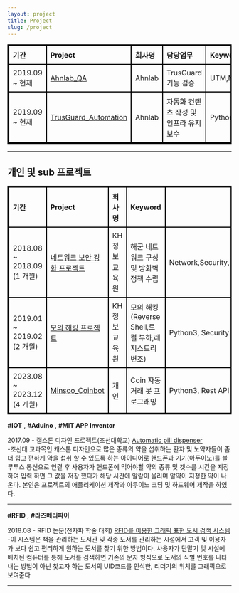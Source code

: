 ```yaml
---
layout: project
title: Project
slug: /project
---
```


<html lang="en">
<head>
<meta charset="UTF-8">
<meta name="viewport" content="width=device-width, initial-scale=1.0">
<title>표 만들기</title>
<style>
    table {
        border-collapse: collapse;
        width: 100%;
        border: 2px solid black; /* 표 전체의 테두리 */
    }
    th, td {
        border: 2px solid black; /* 각 셀의 테두리 */
        padding: 8px;
        text-align: left; /* 셀의 텍스트 우측 정렬 */
    }
</style>
</head>
<table>
  <tr>
    <th>기간</th>
    <th>Project</th>
    <th>회사명</th>
    <th>담당업무</th>
    <th>Keyword</th>
  </tr>
  <tr>
    <td>2019.09 ~ 현재 </td>
    <td><a href="https://minzlim.github.io/Minsoo_port/2020/02/04/Ahnlab_QA">Ahnlab_QA</a></td>
    <td>Ahnlab</td>
    <td>TrusGuard 기능 검증</td>
    <td>UTM,Network,System,Automation</td>
  </tr>
  <tr>
    <td>2019.09 ~ 현재</td>
    <td><a href="https://minzlim.github.io/Minsoo_port/2020/02/04/Automation">TrusGuard_Automation</a></td>
    <td>Ahnlab</td>
    <td>자동화 컨텐츠 작성 및 인프라 유지보수</td>  
    <td>Python3, CICD, Docker</td>
  </tr>
</table>
</html>

---

## 개인 및 sub 프로젝트 

<html lang="en">
<head>
<meta charset="UTF-8">
<meta name="viewport" content="width=device-width, initial-scale=1.0">
<title>표 만들기</title>
<style>
    table {
        border-collapse: collapse;
        width: 100%;
        border: 2px solid black; /* 표 전체의 테두리 */
    }
    th, td {
        border: 2px solid black; /* 각 셀의 테두리 */
        padding: 8px;
        text-align: left; /* 셀의 텍스트 우측 정렬 */
    }
</style>
</head>
<table>
  <tr>
    <th>기간</th>
    <th>Project</th>
    <th>회사명</th>
    <th>Keyword</th>
  </tr>
  <tr>
    <td>2018.08 ~ 2018.09 (1 개월) </td>
    <td><a href="https://1drv.ms/b/s!Aj3nsRarR3twnCi8Z0bIwBMkItQ-?e=HZZlin">네트워크 보안 강화 프로젝트</a></td>
    <td>KH 정보교육원</td>
    <td>해군 네트워크 구성 및 방화벽 정책 수립</td>
    <td>Network,Security,</td>
  </tr>
  <tr>
    <td>2019.01 ~ 2019.02 (2 개월)</td>
    <td><a href="https://onedrive.live.com/view.aspx?resid=707B47AB16B1E73D%216578&authkey=!AEd0Hhp-JBWUM8s">모의 해킹 프로젝트</a></td>
    <td>KH 정보교육원</td>
    <td>모의 해킹(Reverse Shell,로컬 부하,레지스트리 변조) </td>  
    <td>Python3, Security</td>
  </tr>
  <tr>
    <td>2023.08 ~ 2023.12 (4 개월)</td>
    <td><a href="https://github.com/MinZLIM/minsoo_coinbot">Minsoo_Coinbot</a></td>
    <td>개인</td>
    <td>Coin 자동 거래 봇 프로그래밍</td>  
    <td>Python3, Rest API</td>
  </tr>
</table>
</html>


**#IOT** , **#Aduino** , **#MIT APP Inventor** 

2017.09 - 캡스톤 디자인 프로젝트(조선대학교) [Automatic pill dispenser](https://1drv.ms/p/s!Aj3nsRarR3twh26VWGmkwj183af6?e=JiV6sC)
<br />
-조선대 교과목인 캐스톤 디자인으로 많은 종류의 약을 섭취하는 환자 및 노약자들이 좀 더 쉽고 편하게 약을 섭취 할 수 있도록 하는 아이디어로 핸드폰과 기기(아두이노)를 블루투스 통신으로 연결 후 사용자가 핸드폰에 먹어야할 약의 종류 및 갯수를 시간을 지정하여 입력 하면 그 값을 저장 했다가 해당 시간에 알람이 울리며 알약이 지정한 약이 나온다. 본인은 프로젝트의 애플리케이션 제작과 아두이노 코딩 및 하드웨어 제작을 하였다.
<br />

------

**#RFID** , **#라즈베리파이**

2018.08 - RFID 논문(전자파 학술 대회) [RFID를 이용한 그래픽 표현 도서 검색 시스템](https://1drv.ms/p/s!Aj3nsRarR3tw011hJZ8Id88aUCv4?e=aV7wND)
<br />
-이 시스템은 책을 관리하는 도서관 및 각종 도서를 관리하는 시설에서 고객 및 이용자가 보다 쉽고 편리하게 원하는 도서를 찾기 위한 방법이다. 사용자가 단말기 및 시설에 배치된 컴퓨터를 통해 도서를 검색하면 기존의 문자 형식으로 도서의 식별 번호를 나타내는 방법이 아닌 찾고자 하는 도서의 UID코드를 인식한, 리더기의 위치를 그래픽으로 보여준다
<br />

------
